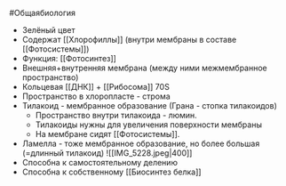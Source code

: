#Общаябиология 
- Зелёный цвет
- Содержат [[Хлорофиллы]] (внутри мембраны в составе [[Фотосистемы]])
- Функция: [[Фотосинтез]]
- Внешняя+внутренняя мембрана (между ними межмембранное пространство)
- Кольцевая [[ДНК]] + [[Рибосома]] 70S 
- Пространство в хлоропласте - строма 
- Тилакоид - мембранное образование (Грана - стопка тилакоидов)
	- Пространство внутри тилакоида - люмин. 
	- Тилакоиды нужны для увеличения поверхности мембраны
	- На мембране сидят [[Фотосистемы]].
- Ламелла - тоже мембранное образование, но более большая (=длинный тилакоид)
![[IMG_5228.jpeg|400]]
- Способна к самостоятельному делению
- Способна к собственному [[Биосинтез белка]]